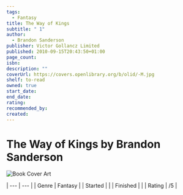 ```yaml
---
tags:
  - Fantasy
title: The Way of Kings
subtitle: " 1"
author:
  - Brandon Sanderson
publisher: Victor Gollancz Limited
published: 2010-09-15T20:43:50+01:00
page_count: 
isbn: 
description: ""
coverUrl: https://covers.openlibrary.org/b/olid/-M.jpg
shelf: to-read
owned: true
start_date: 
end_date: 
rating: 
recommended_by: 
created: 
---
```


# The Way of Kings by Brandon Sanderson

![Book Cover Art](https://covers.openlibrary.org/b/olid/-M.jpg)


| --- | --- |
| Genre | Fantasy |
| Started |  |
| Finished |  |
| Rating | /5 |

